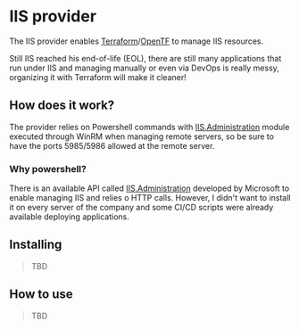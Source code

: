 # IIS provider

The IIS provider enables [Terraform](https://terraform.io/)/[OpenTF](https://opentofu.org/) to manage IIS resources.

Still IIS reached his end-of-life (EOL), there are still many applications that run under IIS and managing manually or even via DevOps is really messy, organizing it with Terraform will make it cleaner!

## How does it work?

The provider relies on Powershell commands with [IIS.Administration](https://www.powershellgallery.com/packages/IISAdministration/) module executed through WinRM when managing remote servers, so be sure to have the ports 5985/5986 allowed at the remote server.

### Why powershell?

There is an available API called [IIS.Administration](https://github.com/microsoft/IIS.Administration) developed by Microsoft to enable managing IIS and relies o HTTP calls.
However, I didn't want to install it on every server of the company and some CI/CD scripts were already available deploying applications.

## Installing

> TBD

## How to use

> TBD


